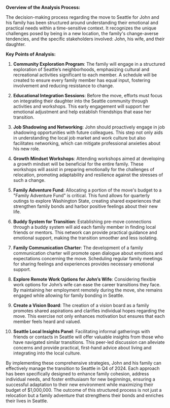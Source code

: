 **Overview of the Analysis Process:**

The decision-making process regarding the move to Seattle for John and his family has been structured around understanding their emotional and practical needs within a time-sensitive context. It recognizes the unique challenges posed by being in a new location, the family's change-averse tendencies, and the specific stakeholders involved: John, his wife, and their daughter.

**Key Points of Analysis:**

1. **Community Exploration Program**: The family will engage in a structured exploration of Seattle’s neighborhoods, emphasizing cultural and recreational activities significant to each member. A schedule will be created to ensure every family member has equal input, fostering involvement and reducing resistance to change.

2. **Educational Integration Sessions**: Before the move, efforts must focus on integrating their daughter into the Seattle community through activities and workshops. This early engagement will support her emotional adjustment and help establish friendships that ease her transition.

3. **Job Shadowing and Networking**: John should proactively engage in job shadowing opportunities with future colleagues. This step not only aids in understanding the local job market and work culture but also facilitates networking, which can mitigate professional anxieties about his new role.

4. **Growth Mindset Workshops**: Attending workshops aimed at developing a growth mindset will be beneficial for the entire family. These workshops will assist in preparing emotionally for the challenges of relocation, promoting adaptability and resilience against the stresses of such a change.

5. **Family Adventure Fund**: Allocating a portion of the move's budget to a "Family Adventure Fund" is critical. This fund allows for quarterly outings to explore Washington State, creating shared experiences that strengthen family bonds and harbor positive feelings about their new life.

6. **Buddy System for Transition**: Establishing pre-move connections through a buddy system will aid each family member in finding local friends or mentors. This network can provide practical guidance and emotional support, making the transition smoother and less isolating.

7. **Family Communication Charter**: The development of a family communication charter will promote open dialogue about emotions and expectations concerning the move. Scheduling regular family meetings for sharing feelings and experiences provides necessary emotional support.

8. **Explore Remote Work Options for John’s Wife**: Considering flexible work options for John’s wife can ease the career transitions they face. By maintaining her employment remotely during the move, she remains engaged while allowing for family bonding in Seattle.

9. **Create a Vision Board**: The creation of a vision board as a family promotes shared aspirations and clarifies individual hopes regarding the move. This exercise not only enhances motivation but ensures that each member feels heard and valued.

10. **Seattle Local Insights Panel**: Facilitating informal gatherings with friends or contacts in Seattle will offer valuable insights from those who have navigated similar transitions. This peer-led discussion can alleviate concerns and provide practical, first-hand advice about living and integrating into the local culture.

By implementing these comprehensive strategies, John and his family can effectively manage the transition to Seattle in Q4 of 2024. Each approach has been specifically designed to enhance family cohesion, address individual needs, and foster enthusiasm for new beginnings, ensuring a successful adaptation to their new environment while maximizing their budget of $1,000,000. The outcome of this structured process is not just a relocation but a family adventure that strengthens their bonds and enriches their lives in Seattle.